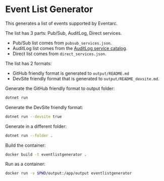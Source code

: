 # Event List Generator

This generates a list of events supported by Eventarc.

The list has 3 parts: Pub/Sub, AuditLog, Direct services.

* Pub/Sub list comes from `pubsub_services.json`.
* AuditLog list comes from the [AuditLog service
  catalog](https://raw.githubusercontent.com/googleapis/google-cloudevents/master/json/audit/service_catalog.json).
* Direct list comes from `direct_services.json`.

The list has 2 formats:

* GitHub friendly format is generated to `output/README.md`
* DevSite friendly format that is generated to `output/README_devsite.md`.

Generate the GitHub friendly format to output folder:

```sh
dotnet run
```

Generate the DevSite friendly format:

```sh
dotnet run --devsite true
```

Generate in a different folder:

```sh
dotnet run --folder .
```

Build the container:

```sh
docker build -t eventlistgenerator .
```

Run as a container:

```sh
docker run -v $PWD/output:/app/output eventlistgenerator
```
